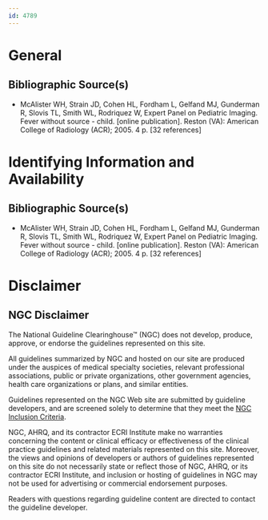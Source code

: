 ```yaml
---
id: 4789
---
```


# General

## Bibliographic Source(s)

- McAlister WH, Strain JD, Cohen HL, Fordham L, Gelfand MJ, Gunderman R, Slovis TL, Smith WL, Rodriquez W, Expert Panel on Pediatric Imaging. Fever without source - child. [online publication]. Reston (VA): American College of Radiology (ACR); 2005. 4 p. [32 references]

# Identifying Information and Availability

## Bibliographic Source(s)

- McAlister WH, Strain JD, Cohen HL, Fordham L, Gelfand MJ, Gunderman R, Slovis TL, Smith WL, Rodriquez W, Expert Panel on Pediatric Imaging. Fever without source - child. [online publication]. Reston (VA): American College of Radiology (ACR); 2005. 4 p. [32 references]

# Disclaimer

## NGC Disclaimer

The National Guideline Clearinghouse™ (NGC) does not develop, produce, approve, or endorse the guidelines represented on this site.

All guidelines summarized by NGC and hosted on our site are produced under the auspices of medical specialty societies, relevant professional associations, public or private organizations, other government agencies, health care organizations or plans, and similar entities.

Guidelines represented on the NGC Web site are submitted by guideline developers, and are screened solely to determine that they meet the [NGC Inclusion Criteria](/help-and-about/summaries/inclusion-criteria).

NGC, AHRQ, and its contractor ECRI Institute make no warranties concerning the content or clinical efficacy or effectiveness of the clinical practice guidelines and related materials represented on this site. Moreover, the views and opinions of developers or authors of guidelines represented on this site do not necessarily state or reflect those of NGC, AHRQ, or its contractor ECRI Institute, and inclusion or hosting of guidelines in NGC may not be used for advertising or commercial endorsement purposes.

Readers with questions regarding guideline content are directed to contact the guideline developer.

